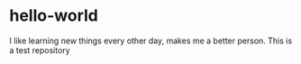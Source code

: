 # hello-world
I like learning new things every other day, makes me a better person.
This is a test repository
